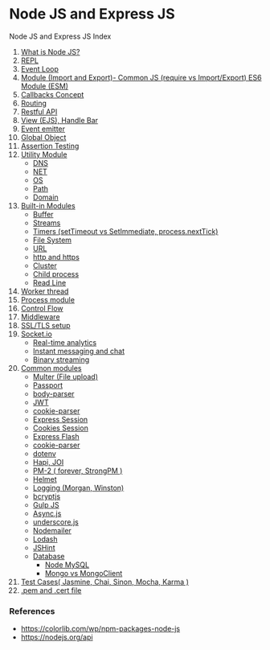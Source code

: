 # Node JS and Express JS
Node JS and Express JS Index

<ol>
  <li><a href="javascript:;" title="What is Node JS?">What is Node JS?</a></li>
  <li><a href="javascript:;" title="REPL">REPL</a></li>
  <li><a href="javascript:;" title="Event Loop">Event Loop</a></li>
  <li><a href="javascript:;" title="Module (Import and Export)- Common JS (require vs Import/Export) ES6 Module (ESM)">Module (Import and Export)- Common JS (require vs Import/Export) ES6 Module (ESM)</a></li>
  <li><a href="javascript:;" title="Callbacks Concept">Callbacks Concept</a></li>
  <li><a href="https://github.com/suryansh54/nodejs-routing" title="Routing">Routing</a></li>
  <li><a href="javascript:;" title="Restful API">Restful API</a></li>
  <li><a href="javascript:;" title="View (EJS), Handle Bar">View (EJS), Handle Bar</a></li>
  <li><a href="https://github.com/suryansh54/node.js-event-emitter" title="Event emitter">Event emitter</a></li>
  <li><a href="https://github.com/suryansh54/nodejs-global-object" title="Global Object">Global Object</a></li>
  <li><a href="https://github.com/suryansh54/nodejs-assert-module" title="Assertion Testing">Assertion Testing</a></li>
  <li><a href="javascript:;" title="Utility Module">Utility Module</a>
    <ul>
      <li><a href="https://github.com/suryansh54/nodejs-dns-module" title="DNS">DNS</a></li>
      <li><a href="javascript:;" title="NET">NET</a></li>
      <li><a href="javascript:;" title="OS">OS</a></li>
      <li><a href="javascript:;" title="Path">Path</a></li>
      <li><a href="javascript:;" title="Path">Domain</a></li>
    </ul>
  </li>
  <li><a href="javascript:;" title="Built-in Modules">Built-in Modules</a>
    <ul>
      <li><a href="https://github.com/suryansh54/nodejs-stream-and-buffer/blob/master/README.md#buffer" title="Buffer">Buffer</a></li>
      <li><a href="https://github.com/suryansh54/nodejs-stream-and-buffer/blob/master/README.md#stream" title="Streams">Streams</a></li>
      <li><a href="https://github.com/suryansh54/nodejs-timers" title="Timers (setTimeout vs SetImmediate, process.nextTick)">Timers (setTimeout vs SetImmediate, process.nextTick)</a></li>
      <li><a href="https://github.com/suryansh54/nodejs-file-system" title="File System">File System</a></li>
      <li><a href="javascript:;" title="URL">URL</a></li>
      <li><a href="javascript:;" title="http">http and https</a></li>
      <li><a href="javascript:;" title="Cluster">Cluster</a></li>
      <li><a href="https://github.com/suryansh54/nodejs-child-process" title="Child process">Child process</a></li>
      <li><a href="javascript:;" title="Read Line">Read Line</a></li>
    </ul>
  </li>
  <li><a href="javascript:;" title="Worker thread">Worker thread</a></li>
  <li><a href="javascript:;" title="Process module">Process module</a></li>
  <li><a href="javascript:;" title="Control Flow">Control Flow</a></li>
  <li><a href="javascript:;" title="Middleware">Middleware</a></li>
  <li><a href="javascript:;" title="SSL/TLS setup">SSL/TLS setup</a></li>
  <li><a href="javascript:;" title="Socket.io">Socket.io</a>
    <ul>
        <li><a href="javascript:;" title="Real-time analytics">Real-time analytics</a></li>
        <li><a href="javascript:;" title="Instant messaging and chat">Instant messaging and chat</a></li>
      <li><a href="javascript:;" title="Binary streaming">Binary streaming</a></li>
    </ul>
  </li>
  <li><a href="javascript:;" title="Common modules">Common modules</a>
    <ul>
      <li><a href="https://github.com/suryansh54/multer-file-upload" title="Multer (File upload)">Multer (File upload)</a></li>
      <li><a href="javascript:;" title="Passport">Passport</a></li>
      <li><a href="javascript:;" title="body-parser">body-parser</a></li>
      <li><a href="javascript:;" title="JWT">JWT</a></li>
      <li><a href="javascript:;" title="cookie-parser">cookie-parser</a></li>
      <li><a href="javascript:;" title="Express Session">Express Session</a></li>
      <li><a href="javascript:;" title="Cookies Session">Cookies Session</a></li>
      <li><a href="javascript:;" title="Express Flash">Express Flash</a></li>
      <li><a href="javascript:;" title="cookie-parser">cookie-parser</a></li>
      <li><a href="javascript:;" title="dotenv">dotenv</a></li>
      <li><a href="javascript:;" title="Hapi, JOI">Hapi, JOI</a></li>
      <li><a href="javascript:;" title="PM-2 ( forever, StrongPM )">PM-2 ( forever, StrongPM )</a></li>
      <li><a href="javascript:;" title="Helmet">Helmet</a></li>
      <li><a href="javascript:;" title="Logging (Morgan, Winston)">Logging (Morgan, Winston)</a></li>
      <li><a href="javascript:;" title="bcryptjs">bcryptjs</a></li>
      <li><a href="javascript:;" title="Gulp JS">Gulp JS</a></li>
      <li><a href="javascript:;" title="Async.js">Async.js</a></li>
      <li><a href="javascript:;" title="underscore.js">underscore.js</a></li>
      <li><a href="javascript:;" title="Nodemailer">Nodemailer</a></li>
      <li><a href="javascript:;" title="Lodash">Lodash</a></li>
      <li><a href="javascript:;" title="JSHint">JSHint</a></li>
      <li><a href="javascript:;" title="Database">Database</a>
        <ul>
          <li><a href="javascript:;" title="Node MySQL">Node MySQL</a></li>
          <li><a href="javascript:;" title="Mongo vs MongoClient">Mongo vs MongoClient</a></li>
        </ul>
      </li>
    </ul>
  </li>
  <li><a href="javascript:;" title="Test Cases( Jasmine, Chai, Sinon, Mocha, Karma )">Test Cases( Jasmine, Chai, Sinon, Mocha, Karma )</a></li>
  <li><a href="javascript:;" title=".pem and .cert file">.pem and .cert file</a></li>
</ol>

### References
- https://colorlib.com/wp/npm-packages-node-js
- https://nodejs.org/api

